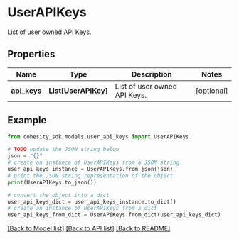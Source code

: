 # UserAPIKeys

List of user owned API Keys.

## Properties

Name | Type | Description | Notes
------------ | ------------- | ------------- | -------------
**api_keys** | [**List[UserAPIKey]**](UserAPIKey.md) | List of user owned API Keys. | [optional] 

## Example

```python
from cohesity_sdk.models.user_api_keys import UserAPIKeys

# TODO update the JSON string below
json = "{}"
# create an instance of UserAPIKeys from a JSON string
user_api_keys_instance = UserAPIKeys.from_json(json)
# print the JSON string representation of the object
print(UserAPIKeys.to_json())

# convert the object into a dict
user_api_keys_dict = user_api_keys_instance.to_dict()
# create an instance of UserAPIKeys from a dict
user_api_keys_from_dict = UserAPIKeys.from_dict(user_api_keys_dict)
```
[[Back to Model list]](../README.md#documentation-for-models) [[Back to API list]](../README.md#documentation-for-api-endpoints) [[Back to README]](../README.md)



